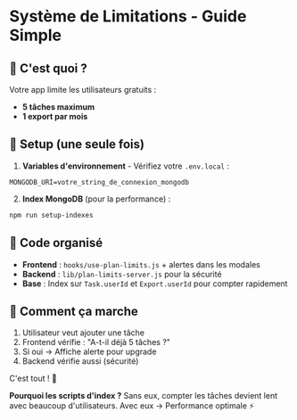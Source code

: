# Système de Limitations - Guide Simple

## 🎯 C'est quoi ?

Votre app limite les utilisateurs gratuits :
- **5 tâches maximum**
- **1 export par mois**

## 🔧 Setup (une seule fois)

1. **Variables d'environnement** - Vérifiez votre `.env.local` :
```env
MONGODB_URI=votre_string_de_connexion_mongodb
```

2. **Index MongoDB** (pour la performance) :
```bash
npm run setup-indexes
```

## 📁 Code organisé

- **Frontend** : `hooks/use-plan-limits.js` + alertes dans les modales
- **Backend** : `lib/plan-limits-server.js` pour la sécurité
- **Base** : Index sur `Task.userId` et `Export.userId` pour compter rapidement

## 🚀 Comment ça marche

1. Utilisateur veut ajouter une tâche
2. Frontend vérifie : "A-t-il déjà 5 tâches ?"
3. Si oui → Affiche alerte pour upgrade
4. Backend vérifie aussi (sécurité)

C'est tout ! 🎉

**Pourquoi les scripts d'index ?**
Sans eux, compter les tâches devient lent avec beaucoup d'utilisateurs.
Avec eux → Performance optimale ⚡
